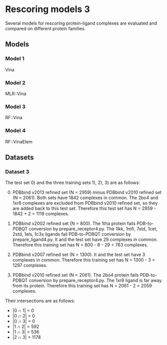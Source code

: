 # Rescoring models 3

Several models for rescoring protein-ligand complexes are evaluated and compared on different protein families.

## Models

### Model 1

Vina

### Model 2

MLR::Vina

### Model 3

RF::Vina

### Model 4

RF::VinaElem

## Datasets

### Dataset 3

The test set 0) and the three training sets 1), 2), 3) are as follows:

0) PDBbind v2013 refined set (N = 2959) minus PDBbind v2010 refined set (N = 2061). Both sets have 1842 complexes in common. The 2bo4 and 1xr8 complexes are excluded from PDBbind v2010 refined set, so they are added back to this test set. Therefore this test set has N = 2959 - 1842 + 2 = 1119 complexes.

1) PDBbind v2002 refined set (N = 800). The 1tha protein fails PDB-to-PDBQT conversion by prepare_receptor4.py. The 1lkk, 1mfi, 7std, 1cet, 2std, 1els, 1c3x ligands fail PDB-to-PDBQT conversion by prepare_ligand4.py. It and the test set have 29 complexes in common. Therefore this training set has N = 800 - 8 - 29 = 763 complexes.

2) PDBbind v2007 refined set (N = 1300). It and the test set have 3 complexes in common. Therefore this training set has N = 1300 - 3 = 1297 complexes.

3) PDBbind v2010 refined set (N = 2061). The 2bo4 protein fails PDB-to-PDBQT conversion by prepare_receptor4.py. The 1xr8 ligand is far away from its protein. Therefore this training set has N = 2061 - 2 = 2059 complexes.

Their intersections are as follows:

* |0 ∩ 1| = 0
* |0 ∩ 2| = 0
* |0 ∩ 3| = 0
* |1 ∩ 2| = 592
* |1 ∩ 3| = 536
* |2 ∩ 3| = 1178
